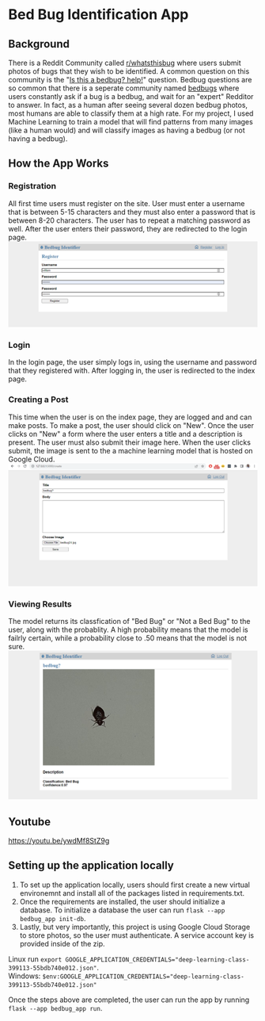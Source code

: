 # Bed Bug Identification App
## Background
There is a Reddit Community called [r/whatsthisbug](https://www.reddit.com/r/whatsthisbug/) where users submit photos of bugs that they wish to be identified. A common question on this community is the "[Is this a bedbug? help!](https://www.reddit.com/r/whatsthisbug/comments/18da4ld/is_this_a_bedbug_help/)" question.
Bedbug questions are so common that there is a seperate community named [bedbugs](https://www.reddit.com/r/Bedbugs/) where users constantly ask if a bug is a bedbug, and wait for an "expert" 
Redditor to answer. In fact, as a human after seeing several dozen bedbug photos, most humans are able to classify them at a high rate. For my project, I used Machine Learning to train a model 
that will find patterns from many images (like a human would) and will classify images as having a bedbug (or not having a bedbug).

## How the App Works
### Registration
All first time users must register on the site. User must enter a username that is between 5-15 characters and they must also enter a password that is between 8-20 characters. 
The user has to repeat a matching password as well. After the user enters their password, they are redirected to the login page. 
![registration page](images/register.png)


### Login
In the login page, the user simply logs in, using the username and password that they registered with. After logging in, the user is redirected to the index page.

### Creating a Post
This time when the user is on the index page, they are logged and and can make posts. To make a post, the user should click on "New". Once the user clicks on "New" a form where the user enters a title and a description is present. The user must also submit their image here. When the user clicks submit, the image is sent to the a machine learning model that is hosted on Google Cloud. 
![Post](images/post.png)

### Viewing Results 
The model returns its classfication of "Bed Bug" or "Not a Bed Bug" to the user, along with the probablity. A high probability means that the model is failrly certain, while a probability close to .50 means that the model is not sure. 
![Post](images/classification.png)

## Youtube 
https://youtu.be/ywdMf8StZ9g

## Setting up the application locally 
1. To set up the application locally, users should first create a new virtual environemnt and install all of the packages listed in requirements.txt. 
2. Once the requirements are installed, the user should initialize a database. To initialize a database the user can run `flask --app bedbug_app init-db`.
3. Lastly, but very importantly, this project is using Google Cloud Storage to store photos, so the user must authenticate. A service account key is provided inside of the zip. <br>

Linux run `export GOOGLE_APPLICATION_CREDENTIALS="deep-learning-class-399113-55bdb740e012.json"`. <br>
Windows: `$env:GOOGLE_APPLICATION_CREDENTIALS="deep-learning-class-399113-55bdb740e012.json"`

Once the steps above are completed, the user can run the app by running `flask --app bedbug_app run`.


